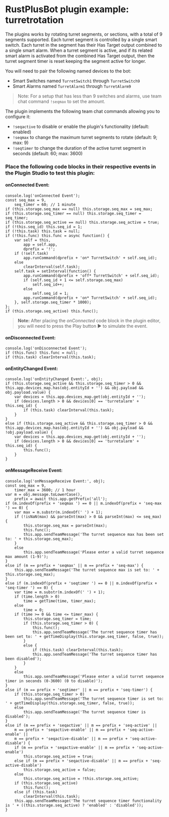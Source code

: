 # **RustPlusBot** plugin example: turretrotation

The plugins works by rotating turret segments, or sections, with a total of 9 segments supported. Each turret segment is controlled by a single smart switch. Each turret in the segment has their Has Target output combined to a single smart alarm. When a turret segment is active, and if its related smart alarm is activated from the combined Has Target output, then the turret segment timer is reset keeping the segment active for longer.

You will need to pair the following named devices to the bot:

- Smart Switches named `TurretSwitch1` through `TurretSwitch9`
- Smart Alarms named `TurretAlarm1` through  `TurretAlarm9`

> Note: For a setup that has less than 9 switches and alarms, use team chat command `!seqmax` to set the amount.

The plugin implements the following team chat commands allowing you to configure it:

- `!seqactive` to disable or enable the plugin's functionality (default: enabled)
- `!seqmax` to change the maximum turret segments to rotate (default: 9; max: 9)
- `!seqtimer` to change the duration of the active turret segment in seconds (default: 60; max: 3600)

### Place the following code blocks in their respective events in the Plugin Studio to test this plugin:

#### onConnected Event:

```
console.log('onConnected Event');
const seq_max = 9,
    seq_timer = 60; // 1 minute
if (this.storage.seq_max == null) this.storage.seq_max = seq_max;
if (this.storage.seq_timer == null) this.storage.seq_timer = seq_timer;
if (this.storage.seq_active == null) this.storage.seq_active = true;
if (!this.seq_id) this.seq_id = 1;
if (!this.task) this.task = null;
if (!this.func) this.func = async function() {
    var self = this,
        app = self.app,
        dprefix = '!';
    if (!self.task)
        app.runCommand(dprefix + 'on* TurretSwitch' + self.seq_id);
    else
        clearInterval(self.task);
    self.task = setInterval(function() {
        app.runCommand(dprefix + 'off* TurretSwitch' + self.seq_id);
        if (self.seq_id + 1 <= self.storage.seq_max)
            self.seq_id++;
        else
            self.seq_id = 1;
        app.runCommand(dprefix + 'on* TurretSwitch' + self.seq_id);
    }, self.storage.seq_timer * 1000);
};
if (this.storage.seq_active) this.func();
```

> **Note:** After placing the *onConnected* code block in the plugin editor, you will need to press the Play button :arrow_forward: to simulate the event.

#### onDisconnected Event:

```
console.log('onDisconnected Event');
if (this.func) this.func = null;
if (this.task) clearInterval(this.task);
```

#### onEntityChanged Event:

```
console.log('onEntityChanged Event:', obj);
if (this.storage.seq_active && this.storage.seq_timer > 0 && this.app.devices_map.has(obj.entityId + '') && obj.payload && obj.payload.value) {
    var devices = this.app.devices_map.get(obj.entityId + '');
    if (devices.length > 0 && devices[0] == 'turretalarm' + this.seq_id) {
        if (this.task) clearInterval(this.task);
    }
}
else if (this.storage.seq_active && this.storage.seq_timer > 0 && this.app.devices_map.has(obj.entityId + '') && obj.payload && !obj.payload.value) {
    var devices = this.app.devices_map.get(obj.entityId + '');
    if (devices.length > 0 && devices[0] == 'turretalarm' + this.seq_id) {
        this.func();
    }
}
```

#### onMessageReceive Event:

```
console.log('onMessageReceive Event:', obj);
const seq_max = 9,
    timer_max = 3600; // 1 hour
var m = obj.message.toLowerCase(),
    prefix = await this.app.getPrefix('all');
if (m.indexOf(prefix + 'seqmax ') == 0 || m.indexOf(prefix + 'seq-max ') == 0) {
    var max = m.substr(m.indexOf(' ') + 1);
    if (!isNaN(max) && parseInt(max) > 0 && parseInt(max) <= seq_max) {
        this.storage.seq_max = parseInt(max);
        this.func();
        this.app.sendTeamMessage('The turret sequence max has been set to: ' + this.storage.seq_max);
    }
    else
        this.app.sendTeamMessage('Please enter a valid turret sequence max amount (1-9)');
}
else if (m == prefix + 'seqmax' || m == prefix + 'seq-max') {
    this.app.sendTeamMessage('The turret sequence max is set to: ' + this.storage.seq_max);
}
else if (m.indexOf(prefix + 'seqtimer ') == 0 || m.indexOf(prefix + 'seq-timer ') == 0) {
    var time = m.substr(m.indexOf(' ') + 1);
    if (time.length > 0)
        time = getTime(time, timer_max);
    else
        time = 0;
    if (time >= 0 && time <= timer_max) {
        this.storage.seq_timer = time;
        if (this.storage.seq_timer > 0) {
            this.func();
            this.app.sendTeamMessage('The turret sequence timer has been set to: ' + getTimeDisplay(this.storage.seq_timer, false, true));
        }
        else {
            if (this.task) clearInterval(this.task);
            this.app.sendTeamMessage('The turret sequence timer has been disabled');
        }
    }
    else
        this.app.sendTeamMessage('Please enter a valid turret sequence timer in seconds (0-3600) (0 to disable)');
}
else if (m == prefix + 'seqtimer' || m == prefix + 'seq-timer') {
    if (this.storage.seq_timer > 0)
        this.app.sendTeamMessage('The turret sequence timer is set to: ' + getTimeDisplay(this.storage.seq_timer, false, true));
    else
        this.app.sendTeamMessage('The turret sequence timer is disabled');
}
else if (m == prefix + 'seqactive' || m == prefix + 'seq-active' ||
    m == prefix + 'seqactive-enable' || m == prefix + 'seq-active-enable' ||
    m == prefix + 'seqactive-disable' || m == prefix + 'seq-active-disable') {
    if (m == prefix + 'seqactive-enable' || m == prefix + 'seq-active-enable')
        this.storage.seq_active = true;
    else if (m == prefix + 'seqactive-disable' || m == prefix + 'seq-active-disable')
        this.storage.seq_active = false;
    else
        this.storage.seq_active = !this.storage.seq_active;
    if (this.storage.seq_active)
        this.func();
    else if (this.task)
        clearInterval(this.task);
    this.app.sendTeamMessage('The turret sequence timer functionality is ' + ((this.storage.seq_active) ? 'enabled' : 'disabled'));
}
```
